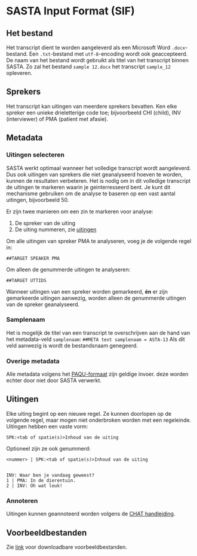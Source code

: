 # SASTA Input Format (SIF)

## Het bestand
Het transcript dient te worden aangeleverd als een Microsoft Word  `.docx`-bestand. Een `.txt`-bestand met `utf-8`-encoding wordt ook geaccepteerd. De naam van het bestand wordt gebruikt als titel van het transcript binnen SASTA. Zo zal het bestand `sample 12.docx` het transcript `sample_12` opleveren.

## Sprekers
Het transcript kan uitingen van meerdere sprekers bevatten. Ken elke spreker een unieke drieletterige code toe; bijvoorbeeld CHI (child), INV (interviewer) of PMA (patient met afasie).


##  Metadata
### Uitingen selecteren
SASTA werkt optimaal wanneer het volledige transcript wordt aangeleverd. Dus ook uitingen van sprekers die niet geanalyseerd hoeven te worden, kunnen de resultaten verbeteren. Het is nodig om in dit volledige transcript de uitingen te markeren waarin je geinterresseerd bent. Je kunt dit mechanisme gebruiken om de analyse te baseren op een vast aantal uitingen, bijvoorbeeld 50.

Er zijn twee manieren om een zin te markeren voor analyse:

1. De spreker van de uiting
2. De uiting nummeren, zie [uitingen](#uitingen)

Om alle uitingen van spreker PMA te analyseren, voeg je de volgende regel in:

```
##TARGET SPEAKER PMA
```

Om alleen de genummerde uitingen te analyseren:

```
##TARGET UTTIDS
```

Wanneer uitingen van een spreker worden gemarkeerd, **én** er zijn gemarkeerde uitingen aanwezig, worden alleen de genummerde uitingen van de spreker geanalyseerd.

### Samplenaam
Het is mogelijk de titel van een transcript te overschrijven aan de hand van het metadata-veld `samplenaam`:
```##META text samplenaam = ASTA-13```
Als dit veld aanwezig is wordt de bestandsnaam genegeerd.

### Overige metadata
Alle metadata volgens het [PAQU-formaat](https://paqu.let.rug.nl:8068/info.html#credits) zijn geldige invoer. deze worden echter door niet door SASTA verwerkt.

## Uitingen

Elke uiting begint op een nieuwe regel. Ze kunnen doorlopen op de volgende regel, maar mogen niet onderbroken worden met een regeleinde. Uitingen hebben een vaste vorm:

```
SPK:<tab of spatie(s)>Inhoud van de uiting
```

Optioneel zijn ze ook genummerd:
```
<nummer> | SPK:<tab of spatie(s)>Inhoud van de uiting
```

```

INV: Waar ben je vandaag geweest?
1 | PMA: In de dierentuin.
2 | INV: Oh wat leuk!
```



### Annoteren
Uitingen kunnen geannoteerd worden volgens de [CHAT handleiding][chat-manual].

[Voor lijsten met veel gebruikte annotaties, zie TODO: ASTA, STAP, TARSP-specifieke annotaties.]: #


## Voorbeeldbestanden
Zie [link](../input-formats/voorbeelden) voor downloadbare voorbeeldbestanden.

[chat-manual]: https://talkbank.org/manuals/CHAT.pdf
